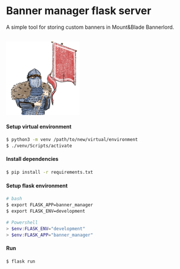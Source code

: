 # Banner manager flask server
A simple tool for storing custom banners in Mount&Blade Bannerlord.

<br>
<img src="https://github.com/Niklas-Seppala/banner-manager/blob/master/banner_manager/static/images/bannerman-small.png" width="200" height="200">
<br>

#### Setup virtual environment

```bash
$ python3 -m venv /path/to/new/virtual/environment
$ ./venv/Scripts/activate
```

#### Install dependencies
```bash
$ pip install -r requirements.txt
```

#### Setup flask environment
```bash
# bash
$ export FLASK_APP=banner_manager
$ export FLASK_ENV=development
```
```ps1
# Powershell
> $env:FLASK_ENV="development"
> $env:FLASK_APP="banner_manager"
```

#### Run
```bash
$ flask run
```

